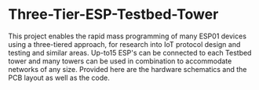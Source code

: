 # Three-Tier-ESP-Testbed-Tower
This project enables the rapid mass programming of many ESP01 devices using a three-tiered approach, for research into IoT protocol design and testing and similar areas. Up-to15 ESP's can be connected to each Testbed tower and many towers can be used in combination to accommodate networks of any size.   Provided here are the hardware schematics and the PCB layout as well as the code.
